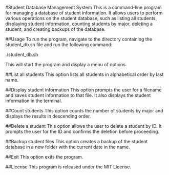 #Student Database Management System
This is a command-line program for managing a database of student information. It allows users to perform various operations on the student database, such as listing all students, displaying student information, counting students by major, deleting a student, and creating backups of the database.

##Usage
To run the program, navigate to the directory containing the student_db.sh file and run the following command:

./student_db.sh

This will start the program and display a menu of options.

##List all students
This option lists all students in alphabetical order by last name.

##Display student information
This option prompts the user for a filename and saves student information to that file. It also displays the student information in the terminal.

##Count students
This option counts the number of students by major and displays the results in descending order.

##Delete a student
This option allows the user to delete a student by ID. It prompts the user for the ID and confirms the deletion before proceeding.

##Backup student files
This option creates a backup of the student database in a new folder with the current date in the name.

##Exit
This option exits the program.

##License
This program is released under the MIT License.
